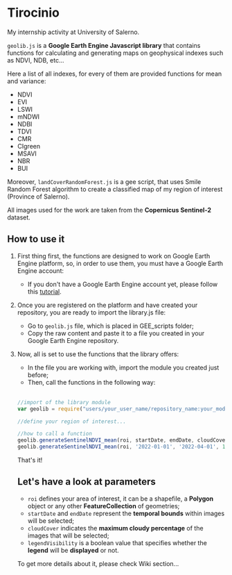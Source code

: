 # Tirocinio
My internship activity at University of Salerno.

```geolib.js``` is a **Google Earth Engine Javascript library** that contains functions for calculating and generating maps on geophysical indexes such as NDVI, NDB, etc...

Here a list of all indexes, for every of them are provided functions for mean and variance:
 - NDVI
 - EVI
 - LSWI
 - mNDWI
 - NDBI
 - TDVI
 - CMR
 - CIgreen
 - MSAVI
 - NBR
 - BUI


Moreover, ```landCoverRandomForest.js``` is a gee script, that uses Smile Random Forest algorithm to create a classified map of my region of interest (Province of Salerno).

All images used for the work are taken from the **Copernicus Sentinel-2** dataset.

## How to use it
1. First thing first, the functions are designed to work on Google Earth Engine platform, so, in order to use them, you must have a Google Earth Engine account:
   - If you don't have a Google Earth Engine account yet, please follow this [tutorial](https://developers.google.com/earth-engine/guides/access#a-role-in-a-cloud-project).
2. Once you are registered on the platform and have created your repository, you are ready to import the library.js file:
   - Go to ```geolib.js``` file, which is placed in GEE_scripts folder;
   - Copy the raw content and paste it to a file you created in your Google Earth Engine repository.
3. Now, all is set to use the functions that the library offers:
   - In the file you are working with, import the module you created just before;
   -  Then, call the functions in the following way: <br><br>
     ```javascript
     //import of the library module
     var geolib = require("users/your_user_name/repository_name:your_module_name");
     
     //define your region of interest...

     //how to call a function
     geolib.generateSentinelNDVI_mean(roi, startDate, endDate, cloudCover, legendVisibility);
     geolib.generateSentinelNDVI_mean(roi, '2022-01-01', '2022-04-01', 10, true);
     ```

   That's it!

   ## Let's have a look at parameters
   
   - ```roi``` defines your area of interest, it can be a shapefile, a **Polygon** object or any other **FeatureCollection** of geometries;
   - ```startDate``` and ```endDate``` represent the **temporal bounds** within images will be selected;
   - ```cloudCover``` indicates the **maximum cloudy percentage** of the images that will be selected;
   - ```legendVisibility``` is a boolean value that specifies whether the **legend** will be **displayed** or not.
   
   
   To get more details about it, please check Wiki section...
